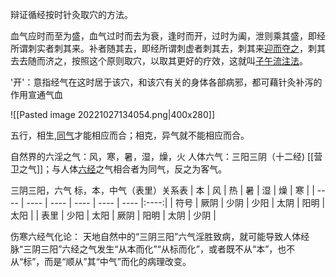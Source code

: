 辩证循经按时针灸取穴的方法。




血气应时而至为盛，血气过时而去为衰，逢时而开，过时为阖，泄则乘其盛，即经所谓刺实者刺其来。补者随其去，即经所谓刺虚者刺其去，刺其来[迎而夺之](https://baike.baidu.com/item/%E8%BF%8E%E8%80%8C%E5%A4%BA%E4%B9%8B?fromModule=lemma_inlink)，刺其去去随而济之，按照这个原则取穴，以取其更好的疗效，这就叫[子午流注法](https://baike.baidu.com/item/%E5%AD%90%E5%8D%88%E6%B5%81%E6%B3%A8%E6%B3%95?fromModule=lemma_inlink)。

'开'：意指经气在这时居于该穴，和该穴有关的身体各部病邪，都可藉针灸补泻的作用宣通气血


![[Pasted image 20221027134054.png|400x280]]


五行，相生,[同气](https://baike.baidu.com/item/%E5%90%8C%E6%B0%94?fromModule=lemma_inlink)才能相应而合；相克，异气就不能相应而合。

自然界的六淫之气：风，寒，暑，湿，燥，火
人体六气：三阳三阴（十二经)
[[营卫之气]]；与人体[六经](https://baike.baidu.com/item/%E5%85%AD%E7%BB%8F/32874?fromModule=lemma_inlink)之气相合者为同气，反之为客气。

三阴三阳，六气 标，本，中气（表里）关系表
| 本   | 风   | 热   | 暑   | 湿   | 燥   |  寒  |
| ---- | ---- | ---- | ---- | ---- | ---- |:----:|
| 符号 | 厥阴 | 少阴 | 少阳 | 太阴 | 阳明 | 太阳 |
| 表里 | 少阳 | 太阳 | 厥阴 | 阳明 | 太阴 | 少阴 |

伤寒六经气化论：
天地自然中的“三阴三阳”六气淫胜致病，就可能导致人体经脉“三阴三阳”六经之气发生“从本而化”“从标而化”，或者既不从“本”，也不从“标”，而是“顺从”其“中气”而化的病理改变。








